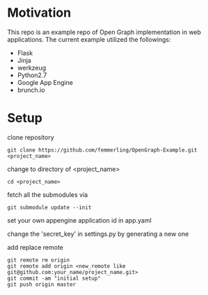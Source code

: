 # Motivation

This repo is an example repo of Open Graph implementation in web applications.
The current example utilized the followings:
* Flask
* Jinja
* werkzeug
* Python2.7
* Google App Engine
* brunch.io

# Setup

clone repository

    git clone https://github.com/femmerling/OpenGraph-Example.git <project_name>

change to directory of <project_name>

    cd <project_name>

fetch all the submodules via

    git submodule update --init

set your own appengine application id in app.yaml

change the 'secret_key' in settings.py by generating a new one

add replace remote

    git remote rm origin
    git remote add origin <new_remote like git@github.com:your_name/project_name.git>
    git commit -am "initial setup"
    git push origin master


